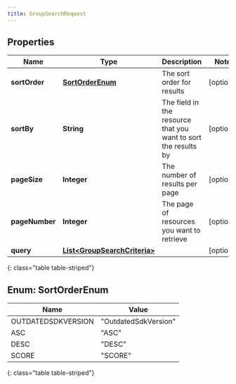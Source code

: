 ```yaml
---
title: GroupSearchRequest
---
```


## Properties

| Name | Type | Description | Notes |
| ------------ | ------------- | ------------- | ------------- |
| **sortOrder** | [**SortOrderEnum**](#SortOrderEnum) | The sort order for results |  [optional] |
| **sortBy** | **String** | The field in the resource that you want to sort the results by |  [optional] |
| **pageSize** | **Integer** | The number of results per page |  [optional] |
| **pageNumber** | **Integer** | The page of resources you want to retrieve |  [optional] |
| **query** | [**List&lt;GroupSearchCriteria&gt;**](GroupSearchCriteria.html) |  |  [optional] |
{: class="table table-striped"}


<a name="SortOrderEnum"></a>

## Enum: SortOrderEnum

| Name | Value |
| ---- | ----- |
| OUTDATEDSDKVERSION | &quot;OutdatedSdkVersion&quot; |
| ASC | &quot;ASC&quot; |
| DESC | &quot;DESC&quot; |
| SCORE | &quot;SCORE&quot; |
{: class="table table-striped"}


